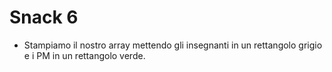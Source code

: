 # Snack 6

- Stampiamo il nostro array mettendo gli insegnanti in un rettangolo grigio e i PM in un rettangolo verde.
